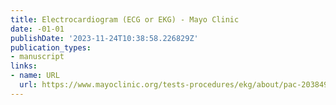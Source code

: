 ```yaml
---
title: Electrocardiogram (ECG or EKG) - Mayo Clinic
date: -01-01
publishDate: '2023-11-24T10:38:58.226829Z'
publication_types:
- manuscript
links:
- name: URL
  url: https://www.mayoclinic.org/tests-procedures/ekg/about/pac-20384983
---
```

